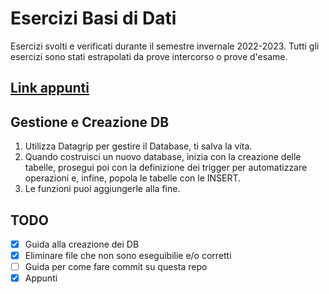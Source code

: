 # Esercizi Basi di Dati

Esercizi svolti e verificati durante il semestre invernale 2022-2023.
Tutti gli esercizi sono stati estrapolati da prove intercorso o prove d'esame.

## [Link appunti](https://simoneparente.notion.site/d7306c76270d4f6a9f0a0b3892a02aa3?v=2dfe3774303c43a0868d3b950b19a8d7)

## Gestione e Creazione DB

1. Utilizza Datagrip per gestire il Database, ti salva la vita.
2. Quando costruisci un nuovo database, inizia con la creazione delle tabelle, prosegui poi con la definizione dei trigger per automatizzare operazioni e, infine, popola le tabelle con le INSERT.
3. Le funzioni puoi aggiungerle alla fine.

## TODO

- [X] Guida alla creazione dei DB
- [X] Eliminare file che non sono eseguibilie e/o corretti
- [ ] Guida per come fare commit su questa repo
- [X] Appunti

